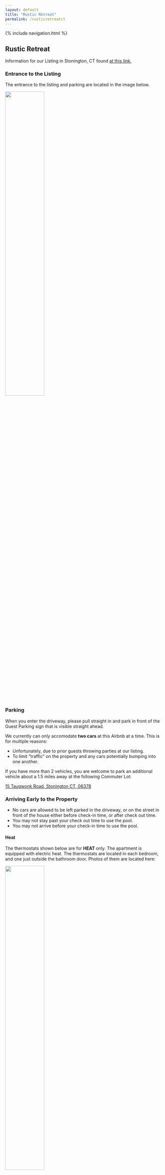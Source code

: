```yaml
---
layout: default
title: "Rustic Retreat"
permalink: /rusticretreatct
---
```


{% include navigation.html %}

## Rustic Retreat

Information for our Listing in Stonington, CT found [at this link.](https://www.airbnb.com/h/rusticretreatct)

### Entrance to the Listing

The entrance to the listing and parking are located in the image below.

<img width="50%" height="50%" src="assets/images/parking_entrance.jpeg"/>

### Parking

When you enter the driveway, please pull straight in and park in front of the Guest Parking sign that is visible straight ahead.

We currently can only accomodate **two cars** at this Airbnb at a time. This is for multiple reasons:

- Unfortunately, due to prior guests throwing parties at our listing.
- To limit "traffic" on the property and any cars potentially bumping into one another.

If you have more than 2 vehicles, you are welcome to park an additional vehicle about a 1.5 miles away at the following Commuter Lot:

[15 Taugwonk Road, Stonington CT, 06378](https://www.google.com/search?q=15+Taugwonk+Road%2C+Stonington+CT%2C+06378&oq=15+Taugwonk+Road%2C+Stonington+CT%2C+06378&aqs=chrome..69i57j33i299j33i22i29i30.549j0j7&sourceid=chrome&ie=UTF-8#)

### Arriving Early to the Property

- No cars are allowed to be left parked in the driveway, or on the street in front of the house either before check-in time, or after check out time.
- You may not stay past your check out time to use the pool.
- You may not arrive before your check-in time to use the pool.

#### Heat

The thermostats shown below are for **HEAT** only. The apartment is equipped with electric heat. The thermostats are located in each bedroom, and one just outside the bathroom door. Photos of them are located here:

<img width="50%" height="50%" src="assets/images/rr_therm1.jpeg"/>
<br/>
<img width="50%" height="50%" src="assets/images/rr_therm2.jpeg"/>
<br/>
<img width="50%" height="50%" src="assets/images/rr_therm3.jpeg"/>

#### Air Conditioning

We have two air conditioners in the apartment. They are located in the bedroom and in the kitchen. These are not central air, they are referred to as mini splits. These units are **not** controlled by the thermostats on the walls. You need to utilize the remote control to control each of these. Remotes are labeled and images of them are below.

##### Bedroom Air Conditioner Remote

<a href="assets/images/bedroom_remote_1.jpeg"><img width="50%" height="50%" src="assets/images/bedroom_remote_1.jpeg"/></a>

<a href="assets/images/bedroom_remote_2.jpeg"><img width="50%" height="50%" src="assets/images/bedroom_remote_2.jpeg"/></a>

##### Kitchen Air Conditioner Remote

<a href="assets/images/main_remote_1.jpeg"><img width="50%" height="50%" src="assets/images/main_remote_1.jpeg"/></a>

<a href="assets/images/main_remote_2.jpeg"><img width="50%" height="50%" src="assets/images/main_remote_2.jpeg"/></a>

### Trash and Recycling

🟢 Green Bin is for Recycling

⚫ Metal Bin out front is for trash

No trash should be brought to the premises when you arrive. Please also place all trash and recycling in the appropriate bin before you leave. **Trash must be bagged**

### Pool Rules

Pool rules can be [found at this link.](/rusticretreat/poolrules)

### FAQ

1. There is someone outside by the pool. Do I need to be alarmed?

   - As described in the listing when you booked, the pool area is a shared space. As a result, you will likely encounter people out there. There should not be any parties, loud music, drinking, smoking, or other dangerous activities taking place by the pool. All guests should be following the posted pool rules. If at any time you are concerned for your safety, or the safety of others, please contact your host immediately.

2. Will I have the entire house to myself?

   - As described in the listing, this is a separate upstairs apartment overlooking multiple beautiful farms in Stonington, CT. The apartment is zoned separately from the main floor of the house where I live. There is a separate entrance and set of stairs up to the private apartment. There are no shared living spaces. You will have your own kitchen, living room, bathroom, bedrooms, and deck (including a propane fire table). That being said, you do have access to the entire outside property (3.5 acres) with this reservation and at times these spaces are shared with myself or other friends/guests.

3. Can I use the pool?

   - Absolutely you are allowed to use the pool. Our list of pool rules can be [found here.](/rusticretreat/poolrules)

4. Can I have a late checkout or early check-in?

   - No. The reason is that we are booked very regularly. As a result, it becomes very hard on your host and their cleaners to constantly need to handle late checkouts and early check-ins. Our check-in and check-out times give our cleaner ample time to ensure the space is in pristine condition between guests. If you have an extreme need for an early check-in or late check-out you may ask, but please be aware that it is hard to accomodate these all the time - especially during summer months and we reserve the right to say no. We mean no disrespect to you, or your plans.

5. When was the house built?

   - The house was originally constructed in 1934.

6. Is there any other cool history about the property?

   - We are directly adjacent to the estate of [Sergio Franchi](https://en.wikipedia.org/wiki/Sergio_Franchi). This is the reason for the name Sergio Franchi Drive.

7. Can I walk down the road next door?

   - You are more than welcome to take a stroll down Sergio Franchi Drive. You will notice that the road comes to a natural point where the stonewalls end. This is where the public road ends, and the private estate begins. Please do not go onto the private estate.

8. If I checkout early, can my trip price be reduced?

   - No. Unfortunately at this time we cannot offer discounts for guests that checkout early. If you need to cancel your stay, please see the section related to our cancellation policy.

9. Is the pool heated?

   - Unfortunately, no the pool is not heated.

10. Where is the iron?

- The iron is located in the bedroom closet.

{% include localrecommendations.html %}

{% include firetable.html %}

{% include grill.html %}

{% include propane.html %}

{% include noise.html %}

{% include pooltowels.html %}

{% include nightlights.html %}

{% include smoking.html %}

{% include packages.html %}

{% include tp.html %}

{% include lostandfound.html %}

{% include purchasing.html %}

{% include decorating.html %}

{% include cancellation.html %}

{% include support.html %}
